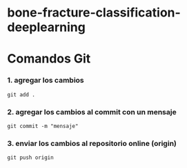 # bone-fracture-classification-deeplearning

# Comandos Git

### 1. agregar los cambios

```
git add .
```

### 2. agregar los cambios al commit con un mensaje

```
git commit -m "mensaje"
```

### 3. enviar los cambios al repositorio online (origin)

```
git push origin
```
